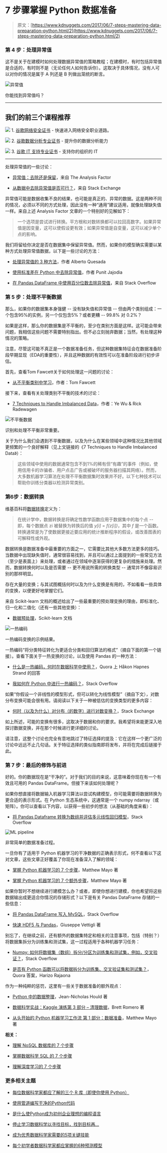 # 7 步骤掌握 Python 数据准备

> 原文：[https://www.kdnuggets.com/2017/06/7-steps-mastering-data-preparation-python.html/2](https://www.kdnuggets.com/2017/06/7-steps-mastering-data-preparation-python.html/2)

### 第 4 步：处理异常值

这不是关于在建模时如何处理数据异常值的策略教程；在建模时，有时包括异常值是合适的，有时则不是（无论任何人如何告诉你）。这取决于具体情况，没有人可以对你的情况是属于 A 列还是 B 列做出笼统的断言。

![异常值](../Images/83f05baa9ceceac3e6681aadf81698c0.png)

你能找到异常值吗？

* * *

## 我们的前三个课程推荐

![](../Images/0244c01ba9267c002ef39d4907e0b8fb.png) 1\. [谷歌网络安全证书](https://www.kdnuggets.com/google-cybersecurity) - 快速进入网络安全职业道路。

![](../Images/e225c49c3c91745821c8c0368bf04711.png) 2\. [谷歌数据分析专业证书](https://www.kdnuggets.com/google-data-analytics) - 提升你的数据分析能力

![](../Images/0244c01ba9267c002ef39d4907e0b8fb.png) 3\. [谷歌 IT 支持专业证书](https://www.kdnuggets.com/google-itsupport) - 支持你的组织的 IT

* * *

处理异常值的一些讨论：

+   [异常值：去除还是保留](http://www.theanalysisfactor.com/outliers-to-drop-or-not-to-drop/)，来自 The Analysis Factor

+   [从数据中去除异常值是否可行？](https://stats.stackexchange.com/questions/200534/is-it-ok-to-remove-outliers-from-data/200923)，来自 Stack Exchange

异常值可能是数据收集不良的结果，也可能是真正的、异常的数据。这是两种不同的情况，必须以不同的方式处理，因此没有一种“通用”建议适用，就像处理缺失值一样。来自上述 Analysis Factor 文章的一个特别好的见解如下：

> 一个选项是尝试进行转换。平方根和对数转换都可以拉回高数字。如果异常值是因变量，这可以使假设更有效；如果异常值是自变量，这可以减少单个点的影响。

我们将留给你决定是否在数据集中保留异常值。然而，如果你的模型确实需要以某种方式处理异常值数据，以下是一些讨论的方法：

+   [处理异常值的 3 种方法](/2017/01/3-methods-deal-outliers.html)，作者 Alberto Quesada

+   [使用标准差在 Python 中去除异常值](/2017/02/removing-outliers-standard-deviation-python.html)，作者 Punit Jajodia

+   [在 Pandas DataFrame 中使用百分位数去除异常值](https://stackoverflow.com/questions/35827863/remove-outliers-in-pandas-dataframe-using-percentiles)，来自 Stack Overflow

### 第 5 步：处理不平衡数据

那么，如果你的数据集本身强健 -- 没有缺失值和异常值 -- 但由两个类别组成：一个包含95%的实例，另一个仅包含5%？或者更糟 -- 99.8% 对 0.2%？

如果是这样，那么你的数据集是不平衡的，至少在类别方面是这样。这可能会带来问题，我相信这些问题不需要特别指出。但不必立刻抛弃数据；当然，有处理这种情况的策略。

注意，尽管这可能不真正是一个数据准备任务，但这种数据集特征会在数据准备阶段早期显现（EDA的重要性），并且这种数据的有效性可以在准备阶段进行初步评估。

首先，查看Tom Fawcett关于如何处理这一问题的讨论：

+   [从不平衡类别中学习](/2016/08/learning-from-imbalanced-classes.html)，作者：Tom Fawcett

接下来，查看有关处理类别不平衡的技术的讨论：

+   [7 Techniques to Handle Imbalanced Data](/2017/06/7-techniques-handle-imbalanced-data.html)，作者：Ye Wu & Rick Radewagen

![不平衡数据](../Images/c9cbb484ef13d59bff657b921d1b6624.png)

识别和处理不平衡非常重要。

关于为什么我们会遇到不平衡数据，以及为什么在某些领域中这种情况比其他领域更频繁的一个良好解释（见上文链接的《7 Techniques to Handle Imbalanced Data》）：

> 这些领域中使用的数据通常包含不到1%的稀有但“有趣”的事件（例如，使用信用卡的诈骗者、用户点击广告或被破坏的服务器扫描其网络）。然而，大多数机器学习算法在处理不平衡数据集时效果并不好。以下七种技术可以帮助你训练分类器以检测异常类别。

### 第6步：数据转换

维基百科将[数据转换](https://en.wikipedia.org/wiki/Data_transformation_(statistics))定义为：

> 在统计学中，数据转换是将确定性数学函数应用于数据集中的每个点 -- 即，每个数据点 zi 被替换为转换后的值 *y[i]* = *f(z[i])*，其中 *f* 是一个函数。转换通常是为了使数据更接近要应用的统计推断程序的假设，或改善图表的可解释性或外观。

数据转换是数据准备中最重要的方面之一，它需要比其他大多数方法更多的技巧。当数据中出现缺失值时，通常很容易找到，并且可以通过上面提到的一些常见方法（至少是表面上）来处理，或者通过在领域中逐渐获得的更复杂的措施来处理。然而，数据转换何时以及是否需要 -- 更不用说所需的转换类型 -- 通常并不像容易识别的那样明显。

存在大量的变换；与其试图概括何时以及为什么变换是有用的，不如看看一些具体的变换，以便更好地掌握它们。

来自 Scikit-learn 文档的概述给出了一些最重要的预处理变换的理由，即标准化、归一化和二值化（还有一些其他变换）：

+   [数据预处理](http://scikit-learn.org/stable/modules/preprocessing.html)，Scikit-learn 文档

![一热编码](../Images/5fadf8e114fa3bd5734554c29040064e.png)

一热编码变换的示例结果。

一热编码“将分类特征转化为更适合分类和回归算法的格式”（摘自下面的第一个链接）。查看下面关于一热变换的讨论，以及使用 Pandas 的一种方法：

+   [什么是一热编码，何时在数据科学中使用？](https://www.quora.com/What-is-one-hot-encoding-and-when-is-it-used-in-data-science/answer/H%C3%A5kon-Hapnes-Strand)，Quora 上 Håkon Hapnes Strand 的回答

+   [我如何在 Python 中进行一热编码？](http://stackoverflow.com/questions/37292872/how-can-i-one-hot-encode-in-python)，Stack Overflow

如果“你假设一个非线性的模型形式，但可以转化为线性模型”（摘自下文），对数分布变换可能会很有用。请阅读以下关于一种被低估的变换类型的更多内容：

+   [何时（以及为什么）对分布（的数字）进行对数变换？](https://stats.stackexchange.com/questions/18844/when-and-why-should-you-take-the-log-of-a-distribution-of-numbers)，Stack Exchange

如上所述，可能的变换有很多，这取决于数据和你的要求。我希望将来能更深入地探讨数据变换，并在那个时候进行更详细的讨论。

请注意，这整个讨论也完全有意地跳过了特征选择的提及：它在这样一个更广泛的讨论中远远不止几句话。关于特征选择的类似指南即将发布，并将在完成后链接于此。

### 第 7 步：最后的修饰与前进

好的。你的数据现在是“干净的”。对于我们的目的来说，这意味着你现在有一个有效且可用的 Pandas DataFrame。但接下来该如何处理呢？

如果你想直接将数据输入机器学习算法以尝试构建模型，你可能需要将数据转换为更合适的表示形式。在 Python 生态系统中，这通常是一个 numpy ndarray（或矩阵）。你可以查看以下内容，以获得一些初步的想法（从基础的角度来看）：

+   [将 Pandas Dataframe 转换为数组并评估多元线性回归模型](https://stackoverflow.com/questions/28334091/turning-a-pandas-dataframe-to-an-array-and-evaluate-multiple-linear-regression-m)，Stack Overflow

![ML pipeline](../Images/2b1892e803954b3888cf48f32e0c71b7.png)

非常简单的数据准备过程。

一旦你有了适用于 Python 机器学习的干净数据的正确表示形式，何不查看以下这对文章，这些文章正好覆盖了你现在准备深入了解的领域：

+   [掌握 Python 机器学习的 7 个步骤](/2015/11/seven-steps-machine-learning-python.html)，Matthew Mayo 著

+   [掌握 Python 机器学习的 7 个额外步骤](/2017/03/seven-more-steps-machine-learning-python.html)，Matthew Mayo 著

如果你暂时不想继续进行建模怎么办？或者，即使你想进行建模，你也希望将这些数据输出成更适合你情况的存储形式？以下是有关 Pandas DataFrame 存储的一些信息：

+   [将 Pandas DataFrame 写入 MySQL](https://stackoverflow.com/questions/39939716/writing-a-pandas-dataframe-to-mysql)，Stack Overflow

+   [快速 HDF5 与 Pandas](https://dzone.com/articles/quick-hdf5-pandas)，Giuseppe Vettigli 著

别忘了，在继续之前，还有额外的数据集特定和相关的注意事项，包括（特别？）将数据集拆分为训练集和测试集，这一过程适用于各种机器学习任务：

+   [Numpy: 如何将数据集（数组）拆分/分区为训练集和测试集，例如，交叉验证？](https://stackoverflow.com/questions/3674409/numpy-how-to-split-partition-a-dataset-array-into-training-and-test-datasets)，Stack Overflow

+   [是否有 Python 函数可以将数据拆分为训练集、交叉验证集和测试集？](https://www.quora.com/Is-there-a-Python-function-that-splits-data-into-train-cross-validation-and-test-sets/answer/Harizo-Rajaona)，Quora 答案，Harizo Rajaona

作为一种纯粹的惩罚，这里有一些关于数据准备的额外观点：

+   [Python 中的数据整理](/2017/01/tidying-data-python.html)，Jean-Nicholas Hould 著

+   [数据科学实战：Kaggle 演练第 3 部分 – 清理数据](/2016/06/doing-data-science-kaggle-walkthrough-data-cleaning.html)，Brett Romero 著

+   [从头开始的 Python 机器学习工作流 第 1 部分：数据准备](/2017/05/machine-learning-workflows-python-scratch-part-1.html)，Matthew Mayo 著

**相关：**

+   [理解 NoSQL 数据库的 7 个步骤](/2016/07/seven-steps-understanding-nosql-databases.html)

+   [掌握数据科学 SQL 的 7 个步骤](/2016/06/seven-steps-mastering-sql-data-science.html)

+   [理解深度学习的 7 个步骤](/2016/01/seven-steps-deep-learning.html)

### 更多相关主题

+   [每位数据科学家都应了解的三个 R 库（即使你使用 Python）](https://www.kdnuggets.com/2021/12/three-r-libraries-every-data-scientist-know-even-python.html)

+   [使用管道编写干净的Python代码](https://www.kdnuggets.com/2021/12/write-clean-python-code-pipes.html)

+   [是什么使Python成为初创企业理想的编程语言](https://www.kdnuggets.com/2021/12/makes-python-ideal-programming-language-startups.html)

+   [停止学习数据科学以寻找目标，找到目标再…](https://www.kdnuggets.com/2021/12/stop-learning-data-science-find-purpose.html)

+   [成为优秀数据科学家需要的5项关键技能](https://www.kdnuggets.com/2021/12/5-key-skills-needed-become-great-data-scientist.html)

+   [每个初学者数据科学家都应掌握的6种预测模型](https://www.kdnuggets.com/2021/12/6-predictive-models-every-beginner-data-scientist-master.html)

